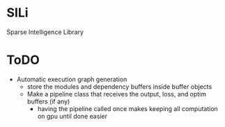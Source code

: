 # SILi
Sparse Intelligence Library

# ToDO

* Automatic execution graph generation
  * store the modules and dependency buffers inside buffer objects
  * Make a pipeline class that receives the output, loss, and optim buffers (if any)
    * having the pipeline called once makes keeping all computation on gpu until done easier